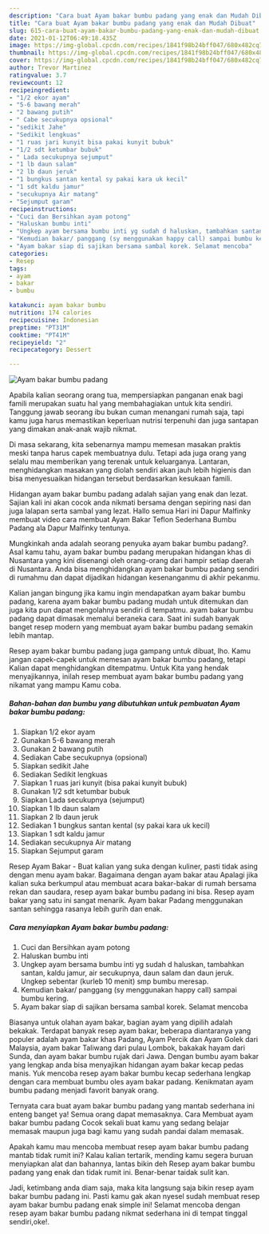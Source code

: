 ```yaml
---
description: "Cara buat Ayam bakar bumbu padang yang enak dan Mudah Dibuat"
title: "Cara buat Ayam bakar bumbu padang yang enak dan Mudah Dibuat"
slug: 615-cara-buat-ayam-bakar-bumbu-padang-yang-enak-dan-mudah-dibuat
date: 2021-01-12T06:49:18.435Z
image: https://img-global.cpcdn.com/recipes/1841f98b24bff047/680x482cq70/ayam-bakar-bumbu-padang-foto-resep-utama.jpg
thumbnail: https://img-global.cpcdn.com/recipes/1841f98b24bff047/680x482cq70/ayam-bakar-bumbu-padang-foto-resep-utama.jpg
cover: https://img-global.cpcdn.com/recipes/1841f98b24bff047/680x482cq70/ayam-bakar-bumbu-padang-foto-resep-utama.jpg
author: Trevor Martinez
ratingvalue: 3.7
reviewcount: 12
recipeingredient:
- "1/2 ekor ayam"
- "5-6 bawang merah"
- "2 bawang putih"
- " Cabe secukupnya opsional"
- "sedikit Jahe"
- "Sedikit lengkuas"
- "1 ruas jari kunyit bisa pakai kunyit bubuk"
- "1/2 sdt ketumbar bubuk"
- " Lada secukupnya sejumput"
- "1 lb daun salam"
- "2 lb daun jeruk"
- "1 bungkus santan kental sy pakai kara uk kecil"
- "1 sdt kaldu jamur"
- "secukupnya Air matang"
- "Sejumput garam"
recipeinstructions:
- "Cuci dan Bersihkan ayam potong"
- "Haluskan bumbu inti"
- "Ungkep ayam bersama bumbu inti yg sudah d haluskan, tambahkan santan, kaldu jamur, air secukupnya, daun salam dan daun jeruk. Ungkep sebentar (kurleb 10 menit) smp bumbu meresap."
- "Kemudian bakar/ panggang (sy menggunakan happy call) sampai bumbu kering."
- "Ayam bakar siap di sajikan bersama sambal korek. Selamat mencoba"
categories:
- Resep
tags:
- ayam
- bakar
- bumbu

katakunci: ayam bakar bumbu 
nutrition: 174 calories
recipecuisine: Indonesian
preptime: "PT31M"
cooktime: "PT41M"
recipeyield: "2"
recipecategory: Dessert

---
```



![Ayam bakar bumbu padang](https://img-global.cpcdn.com/recipes/1841f98b24bff047/680x482cq70/ayam-bakar-bumbu-padang-foto-resep-utama.jpg)

Apabila kalian seorang orang tua, mempersiapkan panganan enak bagi famili merupakan suatu hal yang membahagiakan untuk kita sendiri. Tanggung jawab seorang ibu bukan cuman menangani rumah saja, tapi kamu juga harus memastikan keperluan nutrisi terpenuhi dan juga santapan yang dimakan anak-anak wajib nikmat.

Di masa  sekarang, kita sebenarnya mampu memesan masakan praktis meski tanpa harus capek membuatnya dulu. Tetapi ada juga orang yang selalu mau memberikan yang terenak untuk keluarganya. Lantaran, menghidangkan masakan yang diolah sendiri akan jauh lebih higienis dan bisa menyesuaikan hidangan tersebut berdasarkan kesukaan famili. 

Hidangan ayam bakar bumbu padang adalah sajian yang enak dan lezat. Sajian kali ini akan cocok anda nikmati bersama dengan sepiring nasi dan juga lalapan serta sambal yang lezat. Hallo semua Hari ini Dapur Malfinky membuat video cara membuat Ayam Bakar Teflon Sederhana Bumbu Padang ala Dapur Malfinky tentunya.

Mungkinkah anda adalah seorang penyuka ayam bakar bumbu padang?. Asal kamu tahu, ayam bakar bumbu padang merupakan hidangan khas di Nusantara yang kini disenangi oleh orang-orang dari hampir setiap daerah di Nusantara. Anda bisa menghidangkan ayam bakar bumbu padang sendiri di rumahmu dan dapat dijadikan hidangan kesenanganmu di akhir pekanmu.

Kalian jangan bingung jika kamu ingin mendapatkan ayam bakar bumbu padang, karena ayam bakar bumbu padang mudah untuk ditemukan dan juga kita pun dapat mengolahnya sendiri di tempatmu. ayam bakar bumbu padang dapat dimasak memalui beraneka cara. Saat ini sudah banyak banget resep modern yang membuat ayam bakar bumbu padang semakin lebih mantap.

Resep ayam bakar bumbu padang juga gampang untuk dibuat, lho. Kamu jangan capek-capek untuk memesan ayam bakar bumbu padang, tetapi Kalian dapat menghidangkan ditempatmu. Untuk Kita yang hendak menyajikannya, inilah resep membuat ayam bakar bumbu padang yang nikamat yang mampu Kamu coba.

<!--inarticleads1-->

##### Bahan-bahan dan bumbu yang dibutuhkan untuk pembuatan Ayam bakar bumbu padang:

1. Siapkan 1/2 ekor ayam
1. Gunakan 5-6 bawang merah
1. Gunakan 2 bawang putih
1. Sediakan  Cabe secukupnya (opsional)
1. Siapkan sedikit Jahe
1. Sediakan Sedikit lengkuas
1. Siapkan 1 ruas jari kunyit (bisa pakai kunyit bubuk)
1. Gunakan 1/2 sdt ketumbar bubuk
1. Siapkan  Lada secukupnya (sejumput)
1. Siapkan 1 lb daun salam
1. Siapkan 2 lb daun jeruk
1. Sediakan 1 bungkus santan kental (sy pakai kara uk kecil)
1. Siapkan 1 sdt kaldu jamur
1. Sediakan secukupnya Air matang
1. Siapkan Sejumput garam


Resep Ayam Bakar - Buat kalian yang suka dengan kuliner, pasti tidak asing dengan menu ayam bakar. Bagaimana dengan ayam bakar atau Apalagi jika kalian suka berkumpul atau membuat acara bakar-bakar di rumah bersama rekan dan saudara, resep ayam bakar bumbu padang ini bisa. Resep ayam bakar yang satu ini sangat menarik. Ayam bakar Padang menggunakan santan sehingga rasanya lebih gurih dan enak. 

<!--inarticleads2-->

##### Cara menyiapkan Ayam bakar bumbu padang:

1. Cuci dan Bersihkan ayam potong
1. Haluskan bumbu inti
1. Ungkep ayam bersama bumbu inti yg sudah d haluskan, tambahkan santan, kaldu jamur, air secukupnya, daun salam dan daun jeruk. Ungkep sebentar (kurleb 10 menit) smp bumbu meresap.
1. Kemudian bakar/ panggang (sy menggunakan happy call) sampai bumbu kering.
1. Ayam bakar siap di sajikan bersama sambal korek. Selamat mencoba


Biasanya untuk olahan ayam bakar, bagian ayam yang dipilih adalah bekakak. Terdapat banyak resep ayam bakar, beberapa diantaranya yang populer adalah ayam bakar khas Padang, Ayam Percik dan Ayam Golek dari Malaysia, ayam bakar Taliwang dari pulau Lombok, bakakak hayam dari Sunda, dan ayam bakar bumbu rujak dari Jawa. Dengan bumbu ayam bakar yang lengkap anda bisa menyajikan hidangan ayam bakar kecap pedas manis. Yuk mencoba resep ayam bakar bumbu kecap sederhana lengkap dengan cara membuat bumbu oles ayam bakar padang. Kenikmatan ayam bumbu padang menjadi favorit banyak orang. 

Ternyata cara buat ayam bakar bumbu padang yang mantab sederhana ini enteng banget ya! Semua orang dapat memasaknya. Cara Membuat ayam bakar bumbu padang Cocok sekali buat kamu yang sedang belajar memasak maupun juga bagi kamu yang sudah pandai dalam memasak.

Apakah kamu mau mencoba membuat resep ayam bakar bumbu padang mantab tidak rumit ini? Kalau kalian tertarik, mending kamu segera buruan menyiapkan alat dan bahannya, lantas bikin deh Resep ayam bakar bumbu padang yang enak dan tidak rumit ini. Benar-benar taidak sulit kan. 

Jadi, ketimbang anda diam saja, maka kita langsung saja bikin resep ayam bakar bumbu padang ini. Pasti kamu gak akan nyesel sudah membuat resep ayam bakar bumbu padang enak simple ini! Selamat mencoba dengan resep ayam bakar bumbu padang nikmat sederhana ini di tempat tinggal sendiri,oke!.

